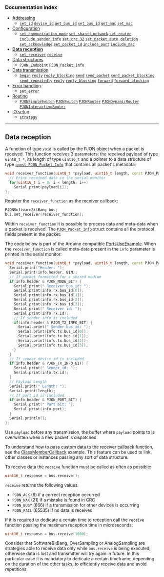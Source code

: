 
### Documentation index
- [Addressing](/documentation/addressing.md)
  - [`set_id`](/documentation/addressing.md#local-mode) [`device_id`](/documentation/addressing.md#local-mode) [`get_bus_id`](/documentation/addressing.md#shared-mode) [`set_bus_id`](/documentation/addressing.md#shared-mode) [`get_mac`](/documentation/addressing.md#get-or-set-hardware-identifier) [`set_mac`](/documentation/addressing.md#get-or-set-hardware-identifier)
- [Configuration](/documentation/configuration.md)
  - [`set_communication_mode`](/documentation/configuration.md#communication-mode) [`set_shared_network`](/documentation/configuration.md#network-mode) [`set_router`](/documentation/configuration.md#router-mode) [`include_sender_info`](/documentation/configuration.md#sender-information) [`set_crc_32`](/documentation/configuration.md#crc-configuration) [`set_packet_auto_deletion`](/documentation/configuration.md#packet-handling) [`set_acknowledge`](/documentation/configuration.md#acknowledgement) [`set_packet_id`](/documentation/configuration.md#packet-identification) [`include_port`](/documentation/configuration.md#network-service-identification) [`include_mac`](/documentation/configuration.md#hardware-identification)
- **[Data reception](/documentation/data-reception.md)**
  - [`set_receiver`](/documentation/data-reception.md#data-reception) [`receive`](/documentation/data-reception.md#data-reception)
- [Data structures](/documentation/data-structures.md)
  - [`PJON_Endpoint`](/documentation/data-structures.md#pjon_endpoint) [`PJON_Packet_Info`](/documentation/data-structures.md#pjon_packet_info)
- [Data transmission](/documentation/data-transmission.md)
  - [`begin`](/documentation/data-transmission.md#begin) [`reply`](/documentation/data-transmission.md#reply) [`reply_blocking`](/documentation/data-transmission.md#reply_blocking) [`send`](/documentation/data-transmission.md#send) [`send_packet`](/documentation/data-transmission.md#send_packet) [`send_packet_blocking`](/documentation/data-transmission.md#send_packet_blocking) [`send_repeatedly`](/documentation/data-transmission.md#send_repeatedly) [`reply`](/documentation/data-transmission.md#reply) [`reply_blocking`](/documentation/data-transmission.md#reply_blocking) [`forward`](/documentation/data-transmission.md#forward) [`forward_blocking`](/documentation/data-transmission.md#forward_blocking)
- [Error handling](/documentation/error-handling.md)
  - [`set_error`](/documentation/error-handling.md#error-handling)
- [Routing](/documentation/routing.md)
  - [`PJONSimpleSwitch`](/documentation/routing.md#simpleswitch) [`PJONSwitch`](/documentation/routing.md#switch) [`PJONRouter`](/documentation/routing.md#router) [`PJONDynamicRouter`](/documentation/routing.md#dynamicrouter) [`PJONInteractiveRouter`](/documentation/routing.md#interactiverouter)
- [IO setup](/documentation/io-setup.md)
   - [`strategy`](/documentation/io-setup.md#io-setup)
---

## Data reception
A function of type `void` is called by the PJON object when a packet is received. This function receives 3 parameters: the received payload of type `uint8_t *`, its length of type `uint16_t` and a pointer to a data structure of type [`const PJON_Packet_Info`](/documentation/data-structures.md#pjon_packet_info) that contains all packet's metadata:

```cpp
void receiver_function(uint8_t *payload, uint16_t length, const PJON_Packet_Info &info) {
  // Print received data in the serial monitor
  for(uint16_t i = 0; i < length; i++)
    Serial.print(payload[i]);
};
```

Register the `receiver_function` as the receiver callback:
```cpp
PJONSoftwareBitBang bus;
bus.set_receiver(receiver_function);
```

Within `receiver_function` it is possible to process data and meta-data when a packet is received. The [`PJON_Packet_Info`](/documentation/data-structures.md#pjon_packet_info) struct contains all the protocol fields present in the packet:

The code below is part of the Arduino compatible [PortsUseExample](/examples/ARDUINO/Network/SoftwareBitBang/PortsUseExample/Receiver/Receiver.ino). When the `receiver_function` is called meta-data present in the `info` parameter is printed in the serial monitor:
```cpp
void receiver_function(uint8_t *payload, uint16_t length, const PJON_Packet_Info &info) {
  Serial.print("Header: ");
  Serial.print(info.header, BIN);
  // If packet formatted for a shared medium
  if(info.header & PJON_MODE_BIT) {
    Serial.print(" Receiver bus id: ");
    Serial.print(info.rx.bus_id[0]);
    Serial.print(info.rx.bus_id[1]);
    Serial.print(info.rx.bus_id[2]);
    Serial.print(info.rx.bus_id[3]);
    Serial.print(" Receiver id: ");
    Serial.print(info.rx.id);
    // If sender info is included
    if(info.header & PJON_TX_INFO_BIT) {
      Serial.print(" Sender bus id: ");
      Serial.print(info.tx.bus_id[0]);
      Serial.print(info.tx.bus_id[1]);
      Serial.print(info.tx.bus_id[2]);
      Serial.print(info.tx.bus_id[3]);
    }
  }
  // If sender device id is included
  if(info.header & PJON_TX_INFO_BIT) {
    Serial.print(" Sender id: ");
    Serial.print(info.tx.id);
  }
  // Payload Length
  Serial.print(" Length: ");
  Serial.print(length);
  // If port id is included
  if(info.header & PJON_PORT_BIT) {
    Serial.print(" Port bit: ");
    Serial.print(info.port);
  }
  Serial.println();
};
```
Use `payload` before any transmission, the buffer where `payload` points to is overwritten when a new packet is dispatched.

To understand how to pass custom data to the receiver callback function, see the [ClassMemberCallback](../examples/ARDUINO/Local/SoftwareBitBang/ClassMemberCallback) example. This feature can be used to link other classes or instances passing any sort of data structure.

To receive data the `receive` function must be called as often as possible:
```cpp
uint16_t response = bus.receive();
```
`receive` returns the following values:
- `PJON_ACK` (6) if a correct reception occurred
- `PJON_NAK` (21) if a mistake is found in CRC
- `PJON_BUSY` (666) if a transmission for other devices is occurring
- `PJON_FAIL` (65535) if no data is received

If it is required to dedicate a certain time to reception call the `receive` function passing the maximum reception time in microseconds:
```cpp
uint16_t response = bus.receive(1000);
```
Consider that SoftwareBitBang, OverSampling or AnalogSampling are strategies able to receive data only while `bus.receive` is being executed, otherwise data is lost and transmitter will try again in future. In this particular case it is mandatory to dedicate a certain timeframe, depending on the duration of the other tasks, to efficiently receive data and avoid repetitions.
